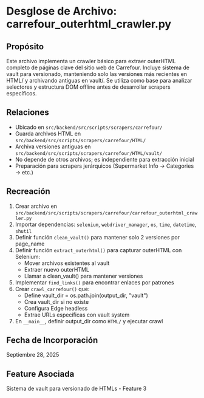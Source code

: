 # Desglose de Archivo: carrefour_outerhtml_crawler.py

## Propósito
Este archivo implementa un crawler básico para extraer outerHTML completo de páginas clave del sitio web de Carrefour. Incluye sistema de vault para versionado, manteniendo solo las versiones más recientes en HTML/ y archivando antiguas en vault/. Se utiliza como base para analizar selectores y estructura DOM offline antes de desarrollar scrapers específicos.

## Relaciones
- Ubicado en `src/backend/src/scripts/scrapers/carrefour/`
- Guarda archivos HTML en `src/backend/src/scripts/scrapers/carrefour/HTML/`
- Archiva versiones antiguas en `src/backend/src/scripts/scrapers/carrefour/HTML/vault/`
- No depende de otros archivos; es independiente para extracción inicial
- Preparación para scrapers jerárquicos (Supermarket Info → Categories → etc.)

## Recreación
1. Crear archivo en `src/backend/src/scripts/scrapers/carrefour/carrefour_outerhtml_crawler.py`
2. Importar dependencias: `selenium`, `webdriver_manager`, `os`, `time`, `datetime`, `shutil`
3. Definir función `clean_vault()` para mantener solo 2 versiones por page_name
4. Definir función `extract_outerhtml()` para capturar outerHTML con Selenium:
   - Mover archivos existentes al vault
   - Extraer nuevo outerHTML
   - Llamar a clean_vault() para mantener versiones
5. Implementar `find_links()` para encontrar enlaces por patrones
6. Crear `crawl_carrefour()` que:
   - Define vault_dir = os.path.join(output_dir, "vault")
   - Crea vault_dir si no existe
   - Configura Edge headless
   - Extrae URLs específicas con vault system
7. En `__main__`, definir output_dir como `HTML/` y ejecutar crawl

## Fecha de Incorporación
Septiembre 28, 2025

## Feature Asociada
Sistema de vault para versionado de HTMLs - Feature 3